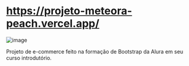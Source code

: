 # https://projeto-meteora-peach.vercel.app/
 ![image](https://github.com/user-attachments/assets/b7f32f63-8206-456f-a630-3d8a15b48c9f)

Projeto de e-commerce feito na formação de Bootstrap da Alura em seu curso introdutório.


